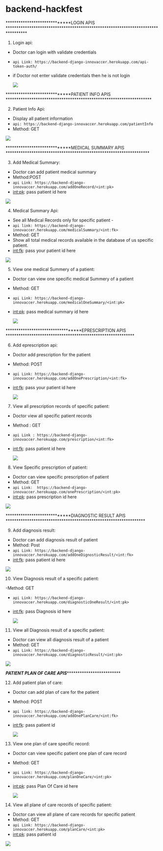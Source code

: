 # backend-hackfest

*****************************LOGIN APIS *********************************************************************************
1) Login api:

 - Doctor can login with validate credentials
 - ```api Link: https://backend-django-innovaccer.herokuapp.com/api-token-auth/```
 - if Doctor not enter validate credentials then he is not login 
 
   <img src="Image/loginToken.png">
 
*****************************PATIENT INFO APIS ********************************************************************

2) Patient Info Api:

  - Display all  patient information 
  - ```api: https://backend-django-innovaccer.herokuapp.com/patientInfo```
  - Method:  GET

  <img src="Image/patientInfo.png">
  
 *****************************MEDICAL SUMMARY APIS *******************************************************************
 
 3) Add Medical Summary:
  - Doctor can add patient medical summary 
  - Method:POST
  - ```api Link: https://backend-django-innovaccer.herokuapp.com/addOneRecord/<int:pk>```
  - <int:pk>: pass patient id here
  
 <img src="Image/addOneMedicalSummary.png">
 
4) Medical Summary Api:

 - See all Medical Records only for specific patient -
 - ```api link: https://backend-django-innovaccer.herokuapp.com/medicalSummary/<int:fk>```
 - Method: GET
- Show all total medical records available in the database of us specific patient.
- <int:fk>: pass your patient id here

 <img src="Image/medicalSummary.png">

5) View one medical Summery of a patient:

 - Doctor can view one specific medical Summery of a patient
 - Method: GET
 - ```api Link: https://backend-django-innovaccer.herokuapp.com/medicalOneSummary/<int:pk>```
 - <int:pk>: pass medical summary id here
 
   <img src="Image/medicalOneSummary.png">

**********************************EPRESCRIPTION APIS  ************************************************************

6) Add eprescription api:

 - Doctor add prescription for the patient 
 - Method: POST
 - ```api Link: https://backend-django-innovaccer.herokuapp.com/addOnePrescription/<int:fk>```
 - <int:fk>: pass your patient id here

   <img src="Image/addOnePrescription.png">


7) View all prescription records of specific patient:

- Doctor view all specific patient records
- Method : GET
- ```api Link : https://backend-django-innovaccer.herokuapp.com/prescription/<int:fk>```
- <int:fk>: pass patient id here

  <img src="Image/viewAllPrescription.png">


8) View Specific prescription of patient:

- Doctor can view specific prescription of patient
- Method: GET
- ```api Link:  https://backend-django-innovaccer.herokuapp.com/onePrescription/<int:pk>```
- <int:pk>: pass prescription id here

 <img src="Image/oneprescription.png">

*****************************DIAGNOSTIC RESULT APIS *****************************************************************

9) Add diagnosis result:

- Doctor can add diagnosis result of patient
- Method: Post
- ```api Link: https://backend-django-innovaccer.herokuapp.com/addOneDignosticResult/<int:fk>```
- <int:fk>: pass patient id here

 <img src="Image/addOneDiagnosticResult.png">

10) View Diagnosis result of a specific patient:

  -Method: GET
  - ```api Link: https://backend-django-innovaccer.herokuapp.com/diagnosticOneResult/<int:pk>```
 - <int:fk>: pass Diagnosis id here
 
   <img src="Image/dignosisOne.png">
 
 11) View all Diagnosis result of a specific patient:
 
 - Doctor can view all diagnosis result of a patient
 - Method: GET
 - ```api Link: https://backend-django-innovaccer.herokuapp.com/diagnosticResult/<int:pk>```
 
  <img src="Image/allDiagnosis.png">
  
 
 *********************************PATIENT PLAN OF CARE APIS**********************************************************
 
 12) Add patient plan of care:
 
 - Doctor can add plan of care for the patient
 - Method: POST
 - ```api link: https://backend-django-innovaccer.herokuapp.com/addOnePlanCare/<int:fk>```
 - <int:fk>: pass patient id 
 
   <img src="Image/addOnePlanCare.png">

 13) View one plan of care specific record:

 - Doctor can view specific patient one plan of care record
 - Method: GET
 - ```api Link: https://backend-django-innovaccer.herokuapp.com/planOneCare/<int:pk>```
 - <int:pk>: pass Plan Of Care id here 
 
   <img src="Image/planOneCare.png">
 
 14) View all plane of care records of specific patient:
 
 - Doctor can view all plane of care records for specific patient 
 - Method: GET
 - ```api Link: https://backend-django-innovaccer.herokuapp.com/planCare/<int:pk>```
 - <int:pk>: pass patient id 

 <img src="Image/allplaneOfCare.png">
 

  
  
